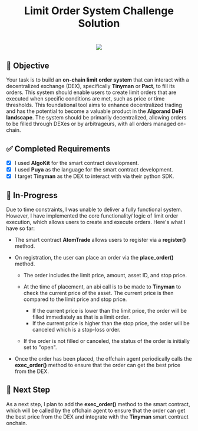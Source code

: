 <h1 align="center">
 Limit Order System Challenge Solution
<h1>
<p align="center">
  <img src="https://github.com/user-attachments/assets/16e1c88c-479d-4bb7-b6ab-de950771b98d" />
<p>
 

## 🥅 Objective

Your task is to build an **on-chain limit order system** that can interact with a decentralized exchange (DEX), specifically **Tinyman** or **Pact**, to fill its orders. This system should enable users to create limit orders that are executed when specific conditions are met, such as price or time thresholds. This foundational tool aims to enhance decentralized trading and has the potential to become a valuable product in the **Algorand DeFi landscape**. The system should be primarily decentralized, allowing orders to be filled through DEXes or by arbitrageurs, with all orders managed on-chain.

## ✅ Completed Requirements

- [x] I used **AlgoKit** for the smart contract development.
- [x] I used **Puya** as the language for the smart contract development.
- [x] I target **Tinyman** as the DEX to interact with via their python SDK.

## 🚧 In-Progress

Due to time constraints, I was unable to deliver a fully functional system. However, I have implemented the core functionality/ logic of limit order execution, which allows users to create and execute orders. Here's what I have so far:

- The smart contract **AtomTrade** allows users to register via a **register()** method.
- On registration, the user can place an order via the **place_order()** method.

  - The order includes the limit price, amount, asset ID, and stop price.
  - At the time of placement, an abi call is to be made to **Tinyman** to check the current price of the asset. The current price is then compared to the limit price and stop price.

    - If the current price is lower than the limit price, the order will be filled immediately as that is a limit order.
    - If the current price is higher than the stop price, the order will be canceled which is a stop-loss order.

  - If the order is not filled or canceled, the status of the order is initially set to "open".

- Once the order has been placed, the offchain agent periodically calls the **exec_order()** method to ensure that the order can get the best price from the DEX.

## 📌 Next Step

As a next step, I plan to add the **exec_order()** method to the smart contract, which will be called by the offchain agent to ensure that the order can get the best price from the DEX and integrate with the **Tinyman** smart contract onchain.
